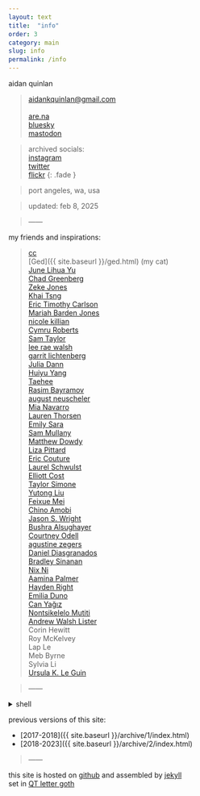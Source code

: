 ```yaml
---
layout: text
title:  "info"
order: 3
category: main
slug: info
permalink: /info
---
```


aidan quinlan

> aidankquinlan@gmail.com\
> \
> [are.na](https://www.are.na/aidan-quinlan)\
> [bluesky](https://bsky.app/profile/goodpileus.bsky.social)\
> [mastodon](https://mastodon.social/@goodpileus)

> archived socials:\
> [instagram](https://www.instagram.com/goodpileus/)\
> [twitter](https://x.com/goodpileus)\
> [flickr](https://www.flickr.com/photos/jollyoldaidan/)
{: .fade }

> port angeles, wa, usa

> updated: feb 8, 2025

> &mdash;&mdash;

<span id="friends"></span>my friends and inspirations:

> [cc](https://cevahirozdogan.net/)\
> [Ged]({{ site.baseurl }}/ged.html) (my cat)\
> [June Lihua Yu](http://imageservice.org/)\
> [Chad Greenberg](https://chadgreenberg.net/)\
> [Zeke Jones](https://zekejones.cargo.site/)\
> [Khai Tsng](https://tsng-khai.com/index.html)\
> [Eric Timothy Carlson](https://www.erictimothycarlson.com/)\
> [Mariah Barden Jones](http://firstknives.club/)\
> [nicole killian](http://nylondip.com/)\
> [Cymru Roberts](https://www.samsonandpress.com/)\
> [Sam Taylor](https://tohumankind.com/)\
> [lee rae walsh](https://leeraewalsh.com/)\
> [garrit lichtenberg](https://garrit.net/)\
> [Julia Dann](https://www.juliadann.com/)\
> [Huiyu Yang](https://huiyuu.net/)\
> [Taehee](https://www.taehee.xyz/)\
> [Rasim Bayramov](https://rasim.run/)\
> [august neuscheler](http://aneuscheler.info/)\
> [Mia Navarro](https://www.mianavarro.com/)\
> [Lauren Thorsen](https://laurenthorson.com/)\
> [Emily Sara](https://emily-sara.com/)\
> [Sam Mullany](https://www.instagram.com/purple_event_park/)\
> [Matthew Dowdy](https://mattdowdy.online/)\
> [Liza Pittard](https://lizapittard.com/)\
> [Eric Couture](https://ecouture.net/)\
> [Laurel Schwulst](https://www.laurel.world/)\
> [Elliott Cost](https://elliott.computer/)\
> [Taylor Simone](https://www.instagram.com/tay_simones/)\
> [Yutong Liu](http://yutongs-portfolio.webflow.io/)\
> [Feixue Mei](https://feixuemei.info/index.html)\
> [Chino Amobi](https://www.instagram.com/chinoamobi/)\
> [Jason S. Wright](http://www.jswrightstudio.net/)\
> [Bushra Alsughayer](https://bushrasghyr.myportfolio.com/)\
> [Courtney Odell](https://courtneyiodell.com/)\
> [agustine zegers](https://agustinezegers.com/)\
> [Daniel Diasgranados](https://danieldiasgranados.com/)\
> [Bradley Sinanan](https://bradleysinanan.com/)\
> [Nix Ni](https://nix-ni.com/index.html)\
> [Aamina Palmer](https://www.amipalm.com/)\
> [Hayden Right](https://haydenright.bandcamp.com/)\
> [Emilia Duno](https://themenialcollection.org/)\
> [Can Yağız](https://cyagiz.com/)\
> [Nontsikelelo Mutiti](http://nontsikelelomutiti.com/)\
> [Andrew Walsh Lister](https://andrew-lister.info/)\
> Corin Hewitt\
> Roy McKelvey\
> Lap Le\
> Meb Byrne\
> Sylvia Li\
> [Ursula K. Le Guin](https://web.archive.org/web/20180105043737/http://www.ursulakleguin.com/)

> &mdash;&mdash;

<details>
  <summary>
    shell
    <span class="handle"></span>
  </summary>
  <img src="/assets/img/face2.jpg" alt="" title="visage" style="max-width:300px;">
</details>

previous versions of this site:
- [2017-2018]({{ site.baseurl }}/archive/1/index.html)
- [2018-2023]({{ site.baseurl }}/archive/2/index.html)

> &mdash;&mdash;

this site is hosted on [github](https://github.com/) and assembled by [jekyll](https://jekyllrb.com/)\
set in [QT letter goth](https://tug.org/FontCatalogue/qtlettergoth/)